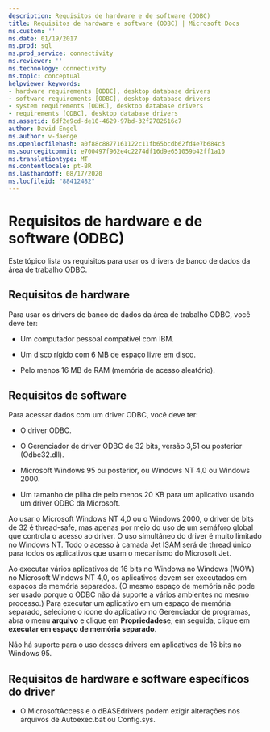 ```yaml
---
description: Requisitos de hardware e de software (ODBC)
title: Requisitos de hardware e software (ODBC) | Microsoft Docs
ms.custom: ''
ms.date: 01/19/2017
ms.prod: sql
ms.prod_service: connectivity
ms.reviewer: ''
ms.technology: connectivity
ms.topic: conceptual
helpviewer_keywords:
- hardware requirements [ODBC], desktop database drivers
- software requirements [ODBC], desktop database drivers
- system requirements [ODBC], desktop database drivers
- requirements [ODBC], desktop database drivers
ms.assetid: 6df2e9cd-de10-4629-97bd-32f2782616c7
author: David-Engel
ms.author: v-daenge
ms.openlocfilehash: a0f88c8877161122c11fb65bcdb62fd4e7b684c3
ms.sourcegitcommit: e700497f962e4c2274df16d9e651059b42ff1a10
ms.translationtype: MT
ms.contentlocale: pt-BR
ms.lasthandoff: 08/17/2020
ms.locfileid: "88412482"
---
```

# <a name="hardware-and-software-requirements-odbc"></a>Requisitos de hardware e de software (ODBC)
Este tópico lista os requisitos para usar os drivers de banco de dados da área de trabalho ODBC.  
  
## <a name="hardware-requirements"></a>Requisitos de hardware  
 Para usar os drivers de banco de dados da área de trabalho ODBC, você deve ter:  
  
-   Um computador pessoal compatível com IBM.  
  
-   Um disco rígido com 6 MB de espaço livre em disco.  
  
-   Pelo menos 16 MB de RAM (memória de acesso aleatório).  
  
## <a name="software-requirements"></a>Requisitos de software  
 Para acessar dados com um driver ODBC, você deve ter:  
  
-   O driver ODBC.  
  
-   O Gerenciador de driver ODBC de 32 bits, versão 3,51 ou posterior (Odbc32.dll).  
  
-   Microsoft Windows 95 ou posterior, ou Windows NT 4,0 ou Windows 2000.  
  
-   Um tamanho de pilha de pelo menos 20 KB para um aplicativo usando um driver ODBC da Microsoft.  
  
 Ao usar o Microsoft Windows NT 4,0 ou o Windows 2000, o driver de bits de 32 é thread-safe, mas apenas por meio do uso de um semáforo global que controla o acesso ao driver. O uso simultâneo do driver é muito limitado no Windows NT. Todo o acesso à camada Jet ISAM será de thread único para todos os aplicativos que usam o mecanismo do Microsoft Jet.  
  
 Ao executar vários aplicativos de 16 bits no Windows no Windows (WOW) no Microsoft Windows NT 4,0, os aplicativos devem ser executados em espaços de memória separados. (O mesmo espaço de memória não pode ser usado porque o ODBC não dá suporte a vários ambientes no mesmo processo.) Para executar um aplicativo em um espaço de memória separado, selecione o ícone do aplicativo no Gerenciador de programas, abra o menu **arquivo** e clique em **Propriedades**e, em seguida, clique em **executar em espaço de memória separado**.  
  
 Não há suporte para o uso desses drivers em aplicativos de 16 bits no Windows 95.  
  
## <a name="driver-specific-hardware-and-software-requirements"></a>Requisitos de hardware e software específicos do driver  
  
-   O MicrosoftAccess e o dBASEdrivers podem exigir alterações nos arquivos de Autoexec.bat ou Config.sys.
